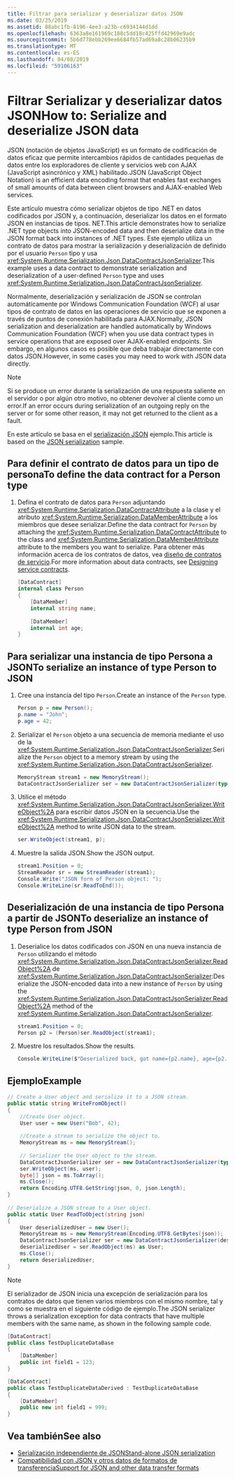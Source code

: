 ```yaml
---
title: Filtrar para serializar y deserializar datos JSON
ms.date: 03/25/2019
ms.assetid: 88abc1fb-8196-4ee3-a23b-c6934144d1dd
ms.openlocfilehash: 6363a8e161969c188c5dd18c425ffd42969e9adc
ms.sourcegitcommit: 5b6d778ebb269ee6684fb57ad69a8c28b06235b9
ms.translationtype: MT
ms.contentlocale: es-ES
ms.lasthandoff: 04/08/2019
ms.locfileid: "59106163"
---
```

# <a name="how-to-serialize-and-deserialize-json-data"></a><span data-ttu-id="74cdf-102">Filtrar Serializar y deserializar datos JSON</span><span class="sxs-lookup"><span data-stu-id="74cdf-102">How to: Serialize and deserialize JSON data</span></span>
<span data-ttu-id="74cdf-103">JSON (notación de objetos JavaScript) es un formato de codificación de datos eficaz que permite intercambios rápidos de cantidades pequeñas de datos entre los exploradores de cliente y servicios web con AJAX (JavaScript asincrónico y XML) habilitado.</span><span class="sxs-lookup"><span data-stu-id="74cdf-103">JSON (JavaScript Object Notation) is an efficient data encoding format that enables fast exchanges of small amounts of data between client browsers and AJAX-enabled Web services.</span></span>  
  
 <span data-ttu-id="74cdf-104">Este artículo muestra cómo serializar objetos de tipo .NET en datos codificados por JSON y, a continuación, deserializar los datos en el formato JSON en instancias de tipos. NET.</span><span class="sxs-lookup"><span data-stu-id="74cdf-104">This article demonstrates how to serialize .NET type objects into JSON-encoded data and then deserialize data in the JSON format back into instances of .NET types.</span></span> <span data-ttu-id="74cdf-105">Este ejemplo utiliza un contrato de datos para mostrar la serialización y deserialización de definido por el usuario `Person` tipo y usa <xref:System.Runtime.Serialization.Json.DataContractJsonSerializer>.</span><span class="sxs-lookup"><span data-stu-id="74cdf-105">This example uses a data contract to demonstrate serialization and deserialization of a user-defined `Person` type and uses <xref:System.Runtime.Serialization.Json.DataContractJsonSerializer>.</span></span>  
  
 <span data-ttu-id="74cdf-106">Normalmente, deserialización y serialización de JSON se controlan automáticamente por Windows Communication Foundation (WCF) al usar tipos de contrato de datos en las operaciones de servicio que se exponen a través de puntos de conexión habilitada para AJAX.</span><span class="sxs-lookup"><span data-stu-id="74cdf-106">Normally, JSON serialization and deserialization are handled automatically by Windows Communication Foundation (WCF) when you use data contract types in service operations that are exposed over AJAX-enabled endpoints.</span></span> <span data-ttu-id="74cdf-107">Sin embargo, en algunos casos es posible que deba trabajar directamente con datos JSON.</span><span class="sxs-lookup"><span data-stu-id="74cdf-107">However, in some cases you may need to work with JSON data directly.</span></span>   
  
> [!NOTE]
>  <span data-ttu-id="74cdf-108">Si se produce un error durante la serialización de una respuesta saliente en el servidor o por algún otro motivo, no obtener devolver al cliente como un error.</span><span class="sxs-lookup"><span data-stu-id="74cdf-108">If an error occurs during serialization of an outgoing reply on the server or for some other reason, it may not get returned to the client as a fault.</span></span>  
  
 <span data-ttu-id="74cdf-109">En este artículo se basa en el [serialización JSON](../samples/json-serialization.md) ejemplo.</span><span class="sxs-lookup"><span data-stu-id="74cdf-109">This article is based on the [JSON serialization](../samples/json-serialization.md) sample.</span></span>  
  
## <a name="to-define-the-data-contract-for-a-person-type"></a><span data-ttu-id="74cdf-110">Para definir el contrato de datos para un tipo de persona</span><span class="sxs-lookup"><span data-stu-id="74cdf-110">To define the data contract for a Person type</span></span> 
  
1.  <span data-ttu-id="74cdf-111">Defina el contrato de datos para `Person` adjuntando <xref:System.Runtime.Serialization.DataContractAttribute> a la clase y el atributo <xref:System.Runtime.Serialization.DataMemberAttribute> a los miembros que desee serializar.</span><span class="sxs-lookup"><span data-stu-id="74cdf-111">Define the data contract for `Person` by attaching the <xref:System.Runtime.Serialization.DataContractAttribute> to the class and <xref:System.Runtime.Serialization.DataMemberAttribute> attribute to the members you want to serialize.</span></span> <span data-ttu-id="74cdf-112">Para obtener más información acerca de los contratos de datos, vea [diseño de contratos de servicio](../designing-service-contracts.md).</span><span class="sxs-lookup"><span data-stu-id="74cdf-112">For more information about data contracts, see [Designing service contracts](../designing-service-contracts.md).</span></span>  
  
    ```csharp  
    [DataContract]  
    internal class Person  
    {  
        [DataMember]  
        internal string name;  
  
        [DataMember]  
        internal int age;  
    }  
    ```  
  
## <a name="to-serialize-an-instance-of-type-person-to-json"></a><span data-ttu-id="74cdf-113">Para serializar una instancia de tipo Persona a JSON</span><span class="sxs-lookup"><span data-stu-id="74cdf-113">To serialize an instance of type Person to JSON</span></span>  
  
1.  <span data-ttu-id="74cdf-114">Cree una instancia del tipo `Person`.</span><span class="sxs-lookup"><span data-stu-id="74cdf-114">Create an instance of the `Person` type.</span></span>  
  
    ```csharp  
    Person p = new Person();  
    p.name = "John";  
    p.age = 42;  
    ```  
  
2.  <span data-ttu-id="74cdf-115">Serializar el `Person` objeto a una secuencia de memoria mediante el uso de la <xref:System.Runtime.Serialization.Json.DataContractJsonSerializer>.</span><span class="sxs-lookup"><span data-stu-id="74cdf-115">Serialize the `Person` object to a memory stream by using the <xref:System.Runtime.Serialization.Json.DataContractJsonSerializer>.</span></span>  
  
    ```csharp  
    MemoryStream stream1 = new MemoryStream();  
    DataContractJsonSerializer ser = new DataContractJsonSerializer(typeof(Person));  
    ```  
  
3.  <span data-ttu-id="74cdf-116">Utilice el método <xref:System.Runtime.Serialization.Json.DataContractJsonSerializer.WriteObject%2A> para escribir datos JSON en la secuencia.</span><span class="sxs-lookup"><span data-stu-id="74cdf-116">Use the <xref:System.Runtime.Serialization.Json.DataContractJsonSerializer.WriteObject%2A> method to write JSON data to the stream.</span></span>  
  
    ```csharp  
    ser.WriteObject(stream1, p);  
    ```  
  
4.  <span data-ttu-id="74cdf-117">Muestre la salida JSON.</span><span class="sxs-lookup"><span data-stu-id="74cdf-117">Show the JSON output.</span></span>  
  
    ```csharp  
    stream1.Position = 0;  
    StreamReader sr = new StreamReader(stream1);  
    Console.Write("JSON form of Person object: ");  
    Console.WriteLine(sr.ReadToEnd());  
    ```  
  
## <a name="to-deserialize-an-instance-of-type-person-from-json"></a><span data-ttu-id="74cdf-118">Deserialización de una instancia de tipo Persona a partir de JSON</span><span class="sxs-lookup"><span data-stu-id="74cdf-118">To deserialize an instance of type Person from JSON</span></span>  
  
1.  <span data-ttu-id="74cdf-119">Deserialice los datos codificados con JSON en una nueva instancia de `Person` utilizando el método <xref:System.Runtime.Serialization.Json.DataContractJsonSerializer.ReadObject%2A> de <xref:System.Runtime.Serialization.Json.DataContractJsonSerializer>:</span><span class="sxs-lookup"><span data-stu-id="74cdf-119">Deserialize the JSON-encoded data into a new instance of `Person` by using the <xref:System.Runtime.Serialization.Json.DataContractJsonSerializer.ReadObject%2A> method of the <xref:System.Runtime.Serialization.Json.DataContractJsonSerializer>.</span></span>  
  
    ```csharp  
    stream1.Position = 0;  
    Person p2 = (Person)ser.ReadObject(stream1);  
    ```  
  
2.  <span data-ttu-id="74cdf-120">Muestre los resultados.</span><span class="sxs-lookup"><span data-stu-id="74cdf-120">Show the results.</span></span>  
  
    ```csharp  
    Console.WriteLine($"Deserialized back, got name={p2.name}, age={p2.age}");  
    ```  
  
## <a name="example"></a><span data-ttu-id="74cdf-121">Ejemplo</span><span class="sxs-lookup"><span data-stu-id="74cdf-121">Example</span></span>  
  
```csharp  
// Create a User object and serialize it to a JSON stream.  
public static string WriteFromObject()  
{  
    //Create User object.  
    User user = new User("Bob", 42);  
  
    //Create a stream to serialize the object to.  
    MemoryStream ms = new MemoryStream();  
  
    // Serializer the User object to the stream.  
    DataContractJsonSerializer ser = new DataContractJsonSerializer(typeof(User));  
    ser.WriteObject(ms, user);  
    byte[] json = ms.ToArray();  
    ms.Close();  
    return Encoding.UTF8.GetString(json, 0, json.Length);  
}  
  
// Deserialize a JSON stream to a User object.  
public static User ReadToObject(string json)  
{  
    User deserializedUser = new User();  
    MemoryStream ms = new MemoryStream(Encoding.UTF8.GetBytes(json));  
    DataContractJsonSerializer ser = new DataContractJsonSerializer(deserializedUser.GetType());  
    deserializedUser = ser.ReadObject(ms) as User;  
    ms.Close();  
    return deserializedUser;  
}  
```  
  
> [!NOTE]
>  <span data-ttu-id="74cdf-122">El serializador de JSON inicia una excepción de serialización para los contratos de datos que tienen varios miembros con el mismo nombre, tal y como se muestra en el siguiente código de ejemplo.</span><span class="sxs-lookup"><span data-stu-id="74cdf-122">The JSON serializer throws a serialization exception for data contracts that have multiple members with the same name, as shown in the following sample code.</span></span>  
  
```csharp  
[DataContract]  
public class TestDuplicateDataBase  
{  
    [DataMember]  
    public int field1 = 123;  
}

[DataContract]  
public class TestDuplicateDataDerived : TestDuplicateDataBase  
{  
    [DataMember]  
    public new int field1 = 999;  
}  
```  
  
## <a name="see-also"></a><span data-ttu-id="74cdf-123">Vea también</span><span class="sxs-lookup"><span data-stu-id="74cdf-123">See also</span></span>

- [<span data-ttu-id="74cdf-124">Serialización independiente de JSON</span><span class="sxs-lookup"><span data-stu-id="74cdf-124">Stand-alone JSON serialization</span></span>](stand-alone-json-serialization.md)
- [<span data-ttu-id="74cdf-125">Compatibilidad con JSON y otros datos de formatos de transferencia</span><span class="sxs-lookup"><span data-stu-id="74cdf-125">Support for JSON and other data transfer formats</span></span>](support-for-json-and-other-data-transfer-formats.md)
